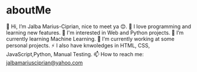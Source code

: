 # aboutMe
👋 Hi, I’m Jalba Marius-Ciprian, nice to meet ya 😊.
👀 I love programming and learning new features.
👔 I'm interested in Web and Python projects.
🌱 I’m currently learning Machine Learning.
🔭 I’m currently working at some personal projects.
⚡ I also have knwoledges in HTML, CSS, JavaScript,Python, Manual Testing.
📫 How to reach me: jalbamariusciprian@yahoo.com
